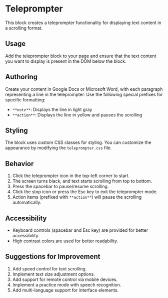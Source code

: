 # Teleprompter

This block creates a teleprompter functionality for displaying text content in a scrolling format.

## Usage

Add the teleprompter block to your page and ensure that the text content you want to display is present in the DOM below the block.

## Authoring

Create your content in Google Docs or Microsoft Word, with each paragraph representing a line in the teleprompter. Use the following special prefixes for specific formatting:

- `**note**`: Displays the line in light gray
- `**action**`: Displays the line in yellow and pauses the scrolling

## Styling

The block uses custom CSS classes for styling. You can customize the appearance by modifying the `teleprompter.css` file.

## Behavior

1. Click the teleprompter icon in the top-left corner to start.
2. The screen turns black, and text starts scrolling from top to bottom.
3. Press the spacebar to pause/resume scrolling.
4. Click the stop icon or press the Esc key to exit the teleprompter mode.
5. Action items (prefixed with `**action**`) will pause the scrolling automatically.

## Accessibility

- Keyboard controls (spacebar and Esc key) are provided for better accessibility.
- High contrast colors are used for better readability.

## Suggestions for Improvement

1. Add speed control for text scrolling.
2. Implement text size adjustment options.
3. Add support for remote control via mobile devices.
4. Implement a practice mode with speech recognition.
5. Add multi-language support for interface elements.
